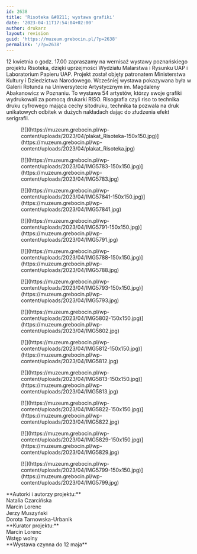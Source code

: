 ```yaml
---
id: 2638
title: 'Risoteka &#8211; wystawa grafiki'
date: '2023-04-11T17:54:04+02:00'
author: drukarz
layout: revision
guid: 'https://muzeum.grebocin.pl/?p=2638'
permalink: '/?p=2638'
---
```


<div class="" dir="auto"><div class="x1iorvi4 x1pi30zi x1swvt13 x1l90r2v" data-ad-comet-preview="message" data-ad-preview="message" id=":R1a6lbql5laammjabkq75b5klbaH2:"><div class="x78zum5 xdt5ytf xz62fqu x16ldp7u"><div class="xu06os2 x1ok221b"><div class="x11i5rnm xat24cr x1mh8g0r x1vvkbs xdj266r x126k92a"><div dir="auto">12 kwietnia o godz. 17.00 zapraszamy na wernisaż wystawy poznańskiego projektu Risoteka, dzięki uprzejmości Wydziału Malarstwa i Rysunku UAP i Laboratorium Papieru UAP. Projekt został objęty patronatem Ministerstwa Kultury i Dziedzictwa Narodowego. Wcześniej wystawa pokazywana była w Galerii Rotunda na Uniwersytecie Artystycznym im. Magdaleny Abakanowicz w Poznaniu. To wystawa 54 artystów, którzy swoje grafiki wydrukowali za pomocą drukarki RISO. Risografia czyli riso to technika druku cyfrowego mająca cechy sitodruku, technika ta pozwala na druk unikatowych odbitek w dużych nakładach dając do złudzenia efekt serigrafii.</div></div></div><div dir="auto"></div><div class="xu06os2 x1ok221b"><div dir="auto"><div class="gallery galleryid-2638 gallery-columns-6 gallery-size-thumbnail" id="gallery-1174"><figure class="gallery-item"><div class="gallery-icon portrait"> [![](https://muzeum.grebocin.pl/wp-content/uploads/2023/04/plakat_Risoteka-150x150.jpg)](https://muzeum.grebocin.pl/wp-content/uploads/2023/04/plakat_Risoteka.jpg) </div></figure><figure class="gallery-item"><div class="gallery-icon landscape"> [![](https://muzeum.grebocin.pl/wp-content/uploads/2023/04/IMG5783-150x150.jpg)](https://muzeum.grebocin.pl/wp-content/uploads/2023/04/IMG5783.jpg) </div></figure><figure class="gallery-item"><div class="gallery-icon landscape"> [![](https://muzeum.grebocin.pl/wp-content/uploads/2023/04/IMG57841-150x150.jpg)](https://muzeum.grebocin.pl/wp-content/uploads/2023/04/IMG57841.jpg) </div></figure><figure class="gallery-item"><div class="gallery-icon landscape"> [![](https://muzeum.grebocin.pl/wp-content/uploads/2023/04/IMG5791-150x150.jpg)](https://muzeum.grebocin.pl/wp-content/uploads/2023/04/IMG5791.jpg) </div></figure><figure class="gallery-item"><div class="gallery-icon landscape"> [![](https://muzeum.grebocin.pl/wp-content/uploads/2023/04/IMG5788-150x150.jpg)](https://muzeum.grebocin.pl/wp-content/uploads/2023/04/IMG5788.jpg) </div></figure><figure class="gallery-item"><div class="gallery-icon portrait"> [![](https://muzeum.grebocin.pl/wp-content/uploads/2023/04/IMG5793-150x150.jpg)](https://muzeum.grebocin.pl/wp-content/uploads/2023/04/IMG5793.jpg) </div></figure><figure class="gallery-item"><div class="gallery-icon portrait"> [![](https://muzeum.grebocin.pl/wp-content/uploads/2023/04/IMG5802-150x150.jpg)](https://muzeum.grebocin.pl/wp-content/uploads/2023/04/IMG5802.jpg) </div></figure><figure class="gallery-item"><div class="gallery-icon portrait"> [![](https://muzeum.grebocin.pl/wp-content/uploads/2023/04/IMG5812-150x150.jpg)](https://muzeum.grebocin.pl/wp-content/uploads/2023/04/IMG5812.jpg) </div></figure><figure class="gallery-item"><div class="gallery-icon landscape"> [![](https://muzeum.grebocin.pl/wp-content/uploads/2023/04/IMG5813-150x150.jpg)](https://muzeum.grebocin.pl/wp-content/uploads/2023/04/IMG5813.jpg) </div></figure><figure class="gallery-item"><div class="gallery-icon landscape"> [![](https://muzeum.grebocin.pl/wp-content/uploads/2023/04/IMG5822-150x150.jpg)](https://muzeum.grebocin.pl/wp-content/uploads/2023/04/IMG5822.jpg) </div></figure><figure class="gallery-item"><div class="gallery-icon landscape"> [![](https://muzeum.grebocin.pl/wp-content/uploads/2023/04/IMG5829-150x150.jpg)](https://muzeum.grebocin.pl/wp-content/uploads/2023/04/IMG5829.jpg) </div></figure><figure class="gallery-item"><div class="gallery-icon landscape"> [![](https://muzeum.grebocin.pl/wp-content/uploads/2023/04/IMG5799-150x150.jpg)](https://muzeum.grebocin.pl/wp-content/uploads/2023/04/IMG5799.jpg) </div></figure> </div></div><div class="x11i5rnm xat24cr x1mh8g0r x1vvkbs xdj266r x126k92a"><div dir="auto"></div></div><div class="x11i5rnm xat24cr x1mh8g0r x1vvkbs xtlvy1s x126k92a"><div dir="auto">**Autorki i autorzy projektu:**</div><div dir="auto">Natalia Czarcińska</div><div dir="auto">Marcin Lorenc</div><div dir="auto">Jerzy Muszyński</div><div dir="auto">Dorota Tarnowska-Urbanik</div><div dir="auto"></div></div><div class="x11i5rnm xat24cr x1mh8g0r x1vvkbs xtlvy1s x126k92a"><div dir="auto">**Kurator projektu:**</div><div dir="auto">Marcin Lorenc</div></div><div dir="auto"></div><div class="x11i5rnm xat24cr x1mh8g0r x1vvkbs xtlvy1s x126k92a"><div dir="auto">Wstęp wolny</div><div dir="auto">**Wystawa czynna do 12 maja**</div></div></div></div></div></div>